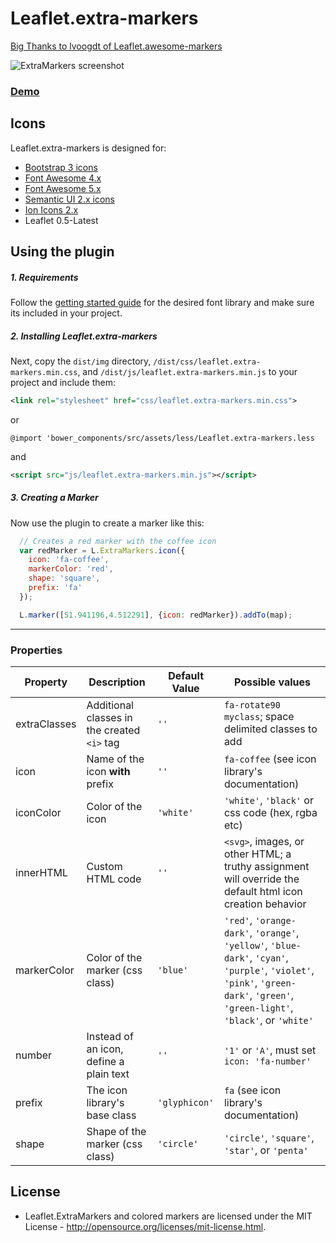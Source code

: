 # Leaflet.extra-markers
<a href="https://github.com/lvoogdt/Leaflet.awesome-markers">Big Thanks to lvoogdt of Leaflet.awesome-markers</a>

![ExtraMarkers screenshot](https://raw.github.com/coryasilva/Leaflet.ExtraMarkers/master/screenshot.png "Screenshot of ExtraMarkers")
### <a href="http://coryasilva.github.io/Leaflet.ExtraMarkers/" target="_blank">Demo</a> 

## Icons
Leaflet.extra-markers is designed for:
- [Bootstrap 3 icons](http://twitter.github.com/bootstrap/)
- [Font Awesome 4.x](http://fortawesome.github.com/Font-Awesome/)
- [Font Awesome 5.x](http://fortawesome.github.com/Font-Awesome/)
- [Semantic UI 2.x icons](http://semantic-ui.com/)
- [Ion Icons 2.x](http://ionicons.com/)
- Leaflet 0.5-Latest

## Using the plugin

##### 1. Requirements #####

Follow the [getting started guide](#icons) for the desired font library and make sure its included in your project.

##### 2. Installing Leaflet.extra-markers #####

Next, copy the `dist/img` directory, `/dist/css/leaflet.extra-markers.min.css`, and `/dist/js/leaflet.extra-markers.min.js` to your project and include them:

````xml
<link rel="stylesheet" href="css/leaflet.extra-markers.min.css">
````
or
````less
@import 'bower_components/src/assets/less/Leaflet.extra-markers.less
````
and
````xml
<script src="js/leaflet.extra-markers.min.js"></script>
````

##### 3. Creating a Marker #####

Now use the plugin to create a marker like this:
````js
  // Creates a red marker with the coffee icon
  var redMarker = L.ExtraMarkers.icon({
    icon: 'fa-coffee',
    markerColor: 'red',
    shape: 'square',
    prefix: 'fa'
  });

  L.marker([51.941196,4.512291], {icon: redMarker}).addTo(map);
````
---

### Properties

| Property        | Description                                 | Default Value | Possible  values                                     |
| --------------- | ------------------------------------------- | ------------- | ---------------------------------------------------- |
| extraClasses    | Additional classes in the created `<i>` tag | `''`          | `fa-rotate90 myclass`; space delimited classes to add |
| icon            | Name of the icon **with** prefix            | `''`          | `fa-coffee` (see icon library's documentation)  |
| iconColor       | Color of the icon                           | `'white'`     | `'white'`, `'black'` or css code (hex, rgba etc) |
| innerHTML       | Custom HTML code                            | `''`          | `<svg>`, images, or other HTML; a truthy assignment will override the default html icon creation behavior |
| markerColor     | Color of the marker (css class)             | `'blue'`      | `'red'`, `'orange-dark'`, `'orange'`, `'yellow'`, `'blue-dark'`, `'cyan'`, `'purple'`, `'violet'`, `'pink'`, `'green-dark'`, `'green'`, `'green-light'`, `'black'`, or `'white'` |
| number          | Instead of an icon, define a plain text     | `''`          | `'1'` or `'A'`, must set `icon: 'fa-number'` |
| prefix          | The icon library's base class               | `'glyphicon'` | `fa` (see icon library's documentation) |
| shape           | Shape of the marker (css class)             | `'circle'`    | `'circle'`, `'square'`, `'star'`, or `'penta'` |

## License
- Leaflet.ExtraMarkers and colored markers are licensed under the MIT License - http://opensource.org/licenses/mit-license.html.
